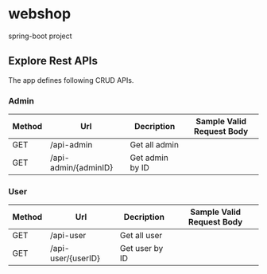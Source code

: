 # webshop
spring-boot project

## Explore Rest APIs

The app defines following CRUD APIs.

### Admin

| Method | Url | Decription | Sample Valid Request Body | 
| ------ | --- | ---------- | --------------------------- |
| GET   | /api-admin | Get all admin |  |
| GET  | /api-admin/{adminID} | Get admin by ID |  |

### User

| Method | Url | Decription | Sample Valid Request Body | 
| ------ | --- | ---------- | --------------------------- |
| GET   | /api-user | Get all user |  |
| GET  | /api-user/{userID} | Get user by ID |  |
